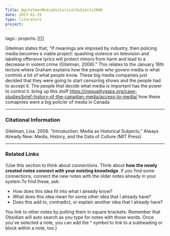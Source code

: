 ```yaml
---
Title: @gitelmanMediaHistoricalSubjects2006
date: 2023-01-29
type: literature
project:
---
```

tags:: 
projects::[[]]


Gitelman states that, "If meanings are imposed by industry, then policing media becomes a viable project: quashing violence on television and labeling offensive lyrics will protect minors from harm and lead to a decrease in violent crime (Gitelman, 2006)." This relates to the January 16th lecture where Graham explains how the people who govern media is what controls a lot of what people know. These big media companies just decided that they were going to start censoring shows and the people had to accept it. The people that decide what media is important has the power to control it.
bring up this stuff https://inequalitygaps.org/case-studies/brief-history-of-the-canadian-media/access-to-media/ how these comapnies were a big policier of media in Canada

---
### Citational Information

Gitelman, Lisa. 2006. “Introduction: Media as Historical Subjects,” Always Already New: Media, History, and the Data of Culture (MIT Press)

---

### Related Links

{Use this section to think about connections. Think about **how the newly created notes connect with your existing knowledge**. If you find some connections, connect the new notes with the older notes already in your system.To find these, ask:

-   How does this idea fit into what I already know?
-   What does this idea mean for some other idea that I already have?
-   Does this add to, contradict, or explain another idea that I already have?

You link to other notes by putting them in square brackets. Remember that Obsidian will auto search as you type for notes with those words. Once you've selected a note, you can add the ^ symbol to link to a subheading or block within a note, too.}